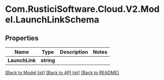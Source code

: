 # Com.RusticiSoftware.Cloud.V2.Model.LaunchLinkSchema
## Properties

Name | Type | Description | Notes
------------ | ------------- | ------------- | -------------
**LaunchLink** | **string** |  | 

[[Back to Model list]](../README.md#documentation-for-models) [[Back to API list]](../README.md#documentation-for-api-endpoints) [[Back to README]](../README.md)

